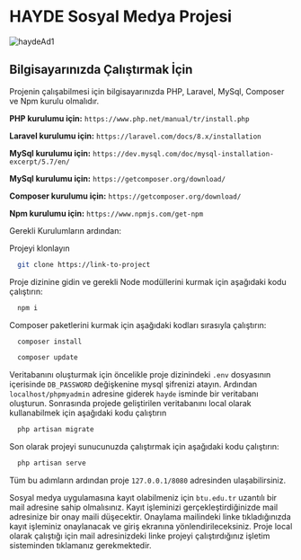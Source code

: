 # HAYDE Sosyal Medya Projesi

![haydeAd1](https://user-images.githubusercontent.com/43846778/123560827-66445380-d7ad-11eb-99a7-0db99f505bc3.jpg)


## Bilgisayarınızda Çalıştırmak İçin

Projenin çalışabilmesi için bilgisayarınızda PHP, Laravel, MySql, Composer ve Npm kurulu olmalıdır.

**PHP kurulumu için:** `https://www.php.net/manual/tr/install.php`

**Laravel kurulumu için:** `https://laravel.com/docs/8.x/installation`

**MySql kurulumu için:** `https://dev.mysql.com/doc/mysql-installation-excerpt/5.7/en/`

**MySql kurulumu için:** `https://getcomposer.org/download/`

**Composer kurulumu için:** `https://getcomposer.org/download/`

**Npm kurulumu için:** `https://www.npmjs.com/get-npm`

Gerekli Kurulumların ardından:

Projeyi klonlayın

```bash
  git clone https://link-to-project
```

Proje dizinine gidin ve gerekli Node modüllerini kurmak için aşağıdaki kodu çalıştırın:

```bash
  npm i
```

Composer paketlerini kurmak için aşağıdaki kodları sırasıyla çalıştırın:

```bash
  composer install
```

```bash
  composer update
```

Veritabanını oluşturmak için öncelikle proje dizinindeki `.env` dosyasının içerisinde `DB_PASSWORD` değişkenine mysql şifrenizi atayın. Ardından `localhost/phpmyadmin` adresine giderek `hayde` isminde bir veritabanı oluşturun. Sonrasında projede geliştirilen veritabanını local olarak kullanabilmek için aşağıdaki kodu çalıştırın

```bash
  php artisan migrate
```

Son olarak projeyi sunucunuzda çalıştırmak için aşağıdaki kodu çalıştırın:

```bash
  php artisan serve
```

Tüm bu adımların ardından proje `127.0.0.1/8080` adresinden ulaşabilirsiniz.

Sosyal medya uygulamasına kayıt olabilmeniz için `btu.edu.tr` uzantılı bir mail adresine sahip olmalısınız. Kayıt işleminizi gerçekleştirdiğinizde mail adresinize bir onay maili düşecektir. Onaylama mailindeki linke tıkladığınızda kayıt işleminiz onaylanacak ve giriş ekranına yönlendirileceksiniz. Proje local olarak çalıştığı için mail adresinizdeki linke projeyi çalıştırdığınız işletim sisteminden tıklamanız gerekmektedir.
